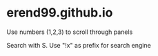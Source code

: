 # erend99.github.io

Use numbers (1,2,3) to scroll through panels

Search with S. Use "!x" as prefix for search engine
